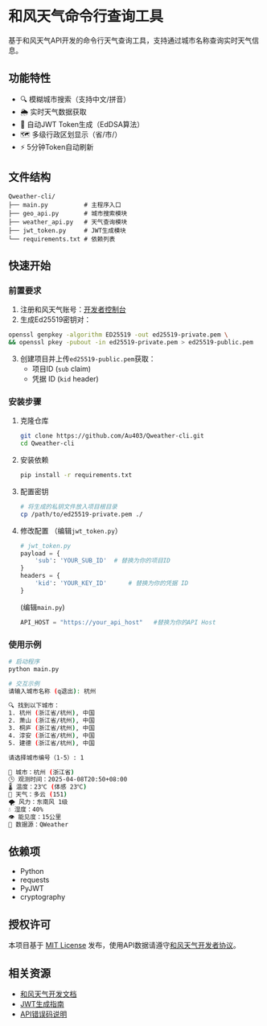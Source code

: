 # 和风天气命令行查询工具

基于和风天气API开发的命令行天气查询工具，支持通过城市名称查询实时天气信息。

## 功能特性

- 🔍 模糊城市搜索（支持中文/拼音）
- 🌦️ 实时天气数据获取
- 🔐 自动JWT Token生成（EdDSA算法）
- 🗺️ 多级行政区划显示（省/市/）
- ⚡ 5分钟Token自动刷新

## 文件结构

```
Qweather-cli/
├── main.py          # 主程序入口
├── geo_api.py       # 城市搜索模块
├── weather_api.py   # 天气查询模块
├── jwt_token.py     # JWT生成模块
└── requirements.txt # 依赖列表
```

## 快速开始

### 前置要求

1. 注册和风天气账号：[开发者控制台](https://dev.qweather.com/)
2. 生成Ed25519密钥对：
```bash
openssl genpkey -algorithm ED25519 -out ed25519-private.pem \
&& openssl pkey -pubout -in ed25519-private.pem > ed25519-public.pem
```
3. 创建项目并上传`ed25519-public.pem`获取：
   - 项目ID (`sub` claim)
   - 凭据 ID (`kid` header)

### 安装步骤

1. 克隆仓库
   ```bash
   git clone https://github.com/Au403/Qweather-cli.git
   cd Qweather-cli
   ```

2. 安装依赖
   ```bash
   pip install -r requirements.txt
   ```

3. 配置密钥
   ```bash
   # 将生成的私钥文件放入项目根目录
   cp /path/to/ed25519-private.pem ./
   ```

4. 修改配置
（编辑`jwt_token.py`）
   ```python
   # jwt_token.py
   payload = {
       'sub': 'YOUR_SUB_ID'  # 替换为你的项目ID
   }
   headers = {
       'kid': 'YOUR_KEY_ID'      # 替换为你的凭据 ID
   }
   ```
   (编辑`main.py`)
   ```python
   API_HOST = "https://your_api_host"   #替换为你的API Host
   ```

### 使用示例

```bash
# 启动程序
python main.py

# 交互示例
请输入城市名称 (q退出): 杭州

🔍 找到以下城市：
1. 杭州 (浙江省/杭州), 中国
2. 萧山 (浙江省/杭州), 中国
3. 桐庐 (浙江省/杭州), 中国
4. 淳安 (浙江省/杭州), 中国
5. 建德 (浙江省/杭州), 中国

请选择城市编号（1-5）: 1

🌆 城市：杭州 (浙江省)
🕒 观测时间：2025-04-08T20:50+08:00
🌡 温度：23℃ (体感 23℃)
🌈 天气：多云 (151)
🌪 风力：东南风 1级
💧 湿度：40%
👁 能见度：15公里
📡 数据源：QWeather
```

## 依赖项

- Python
- requests
- PyJWT
- cryptography


## 授权许可

本项目基于 [MIT License](LICENSE) 发布，使用API数据请遵守[和风天气开发者协议](https://dev.qweather.com/docs/terms/)。

## 相关资源

- [和风天气开发文档](https://dev.qweather.com/docs/)
- [JWT生成指南](https://dev.qweather.com/docs/configuration/authentication/)
- [API错误码说明](https://dev.qweather.com/docs/resource/error-code/)